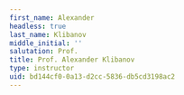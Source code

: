 ```yaml
---
first_name: Alexander
headless: true
last_name: Klibanov
middle_initial: ''
salutation: Prof.
title: Prof. Alexander Klibanov
type: instructor
uid: bd144cf0-0a13-d2cc-5836-db5cd3198ac2
---
```

